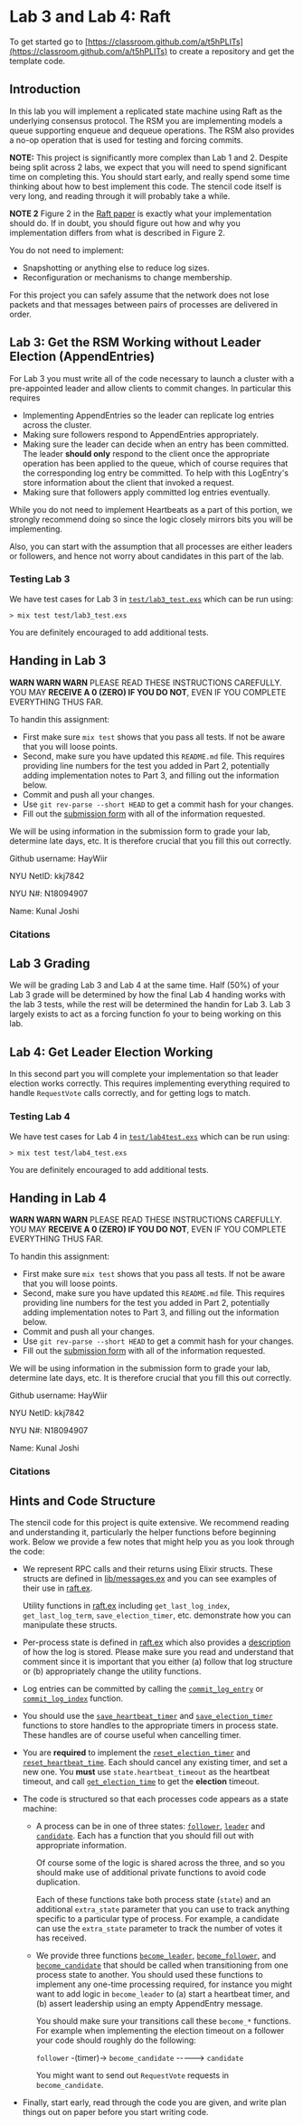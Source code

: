 # Lab 3 and Lab 4: Raft
To get started go to [https://classroom.github.com/a/t5hPLITs](https://classroom.github.com/a/t5hPLITs)
to create a repository and get the template code.

## Introduction
In this lab you will implement a replicated state machine using Raft as the
underlying consensus protocol. The RSM you are implementing models a queue
supporting enqueue and dequeue operations. The RSM also provides a no-op
operation that is used for testing and forcing commits.

**NOTE:** This project is significantly more complex than Lab 1 and 2. Despite
being split across 2 labs, we expect that you will need to spend significant time
on completing this. You should start early, and really spend some time thinking
about how to best implement this code. The stencil code itself is very long, and
reading through it will probably take a while.

**NOTE 2** Figure 2 in the [Raft paper](https://cs.nyu.edu/~apanda/classes/fa20/papers/ongaro14in.pdf)
is exactly what your implementation should do. If in doubt, you should figure out
how and why you implementation differs from what is described in Figure 2.

You do not need to implement:
* Snapshotting or anything else to reduce log sizes.
* Reconfiguration or mechanisms to change membership.

For this project you can safely assume that the network does not lose packets and
that messages between pairs of processes are delivered in order.

## Lab 3: Get the RSM Working without Leader Election (AppendEntries)

For Lab 3 you must write all of the code necessary to launch a cluster with
a pre-appointed leader and allow clients to commit changes. In particular this
requires

* Implementing AppendEntries so the leader can replicate log entries across the
  cluster.
* Making sure followers respond to AppendEntries appropriately.
* Making sure the leader can decide when an entry has been committed. The leader
  **should only** respond to the client once the appropriate operation has been
  applied to the queue, which of course requires that the corresponding log entry
  be committed. To help with this LogEntry's store information about the client
  that invoked a request.
* Making sure that followers apply committed log entries eventually.

While you do not need to implement Heartbeats as a part of this portion, we strongly
recommend doing so since the logic closely mirrors bits you will be implementing.

Also, you can start with the assumption that all processes are either leaders or
followers, and hence not worry about candidates in this part of the lab.

### Testing Lab 3
We have test cases for Lab 3 in [`test/lab3_test.exs`](https://github.com/nyu-distributed-systems/fa20-lab3-code/blob/master/apps/lab3/test/lab3_test.exs)
which can be run using:

```
> mix test test/lab3_test.exs
```

You are definitely encouraged to add additional tests.

## Handing in Lab 3

**WARN WARN WARN** PLEASE READ THESE INSTRUCTIONS CAREFULLY. YOU MAY **RECEIVE
A 0 (ZERO) IF YOU DO NOT**, EVEN IF YOU COMPLETE EVERYTHING THUS FAR.


To handin this assignment:

* First make sure `mix test` shows that you pass all tests. If not be aware
  that you will loose points.
* Second, make sure you have updated this `README.md` file. This requires
  providing line numbers for the test you added in Part 2, potentially adding
  implementation notes to Part 3, and filling out the information below.
* Commit and push all your changes.
* Use `git rev-parse --short HEAD` to get a commit hash for your changes.
* Fill out the [submission form](https://forms.gle/NCQRZVUn16Vt4mqf9) with
  all of the information requested.

We will be using information in the submission form to grade your lab, determine
late days, etc. It is therefore crucial that you fill this out correctly.

Github username: HayWiir

NYU NetID: kkj7842

NYU N#: N18094907

Name: Kunal Joshi

### Citations

## Lab 3 Grading
We will be grading Lab 3 and Lab 4 at the same time. Half (50%) of your Lab 3
grade will be determined by how the final Lab 4 handing works with the lab 3
tests, while the rest will be determined the handin for Lab 3. Lab 3 largely
exists to act as a forcing function fo your to being working on this lab.

## Lab 4: Get Leader Election Working
In this second part you will complete your implementation so that leader election
works correctly. This requires implementing everything required to handle 
`RequestVote` calls correctly, and for getting logs to match.


### Testing Lab 4
We have test cases for Lab 4 in [`test/lab4test.exs`](https://github.com/nyu-distributed-systems/fa20-lab3-code/blob/master/apps/lab3/test/lab4_test.exs)
which can be run using:

```
> mix test test/lab4_test.exs
```

You are definitely encouraged to add additional tests.

## Handing in Lab 4

**WARN WARN WARN** PLEASE READ THESE INSTRUCTIONS CAREFULLY. YOU MAY **RECEIVE
A 0 (ZERO) IF YOU DO NOT**, EVEN IF YOU COMPLETE EVERYTHING THUS FAR.


To handin this assignment:

* First make sure `mix test` shows that you pass all tests. If not be aware
  that you will loose points.
* Second, make sure you have updated this `README.md` file. This requires
  providing line numbers for the test you added in Part 2, potentially adding
  implementation notes to Part 3, and filling out the information below.
* Commit and push all your changes.
* Use `git rev-parse --short HEAD` to get a commit hash for your changes.
* Fill out the [submission form](https://forms.gle/3dGQTKPeJwLKWgib8) with
  all of the information requested.

We will be using information in the submission form to grade your lab, determine
late days, etc. It is therefore crucial that you fill this out correctly.

Github username: HayWiir

NYU NetID: kkj7842

NYU N#: N18094907

Name: Kunal Joshi

### Citations

## Hints and Code Structure

The stencil code for this project is quite extensive. We recommend reading and
understanding it, particularly the helper functions before beginning work. 
Below we provide a few notes that might help you as you look through the code:

* We represent RPC calls and their returns using Elixir structs. These structs
  are defined in [lib/messages.ex](https://github.com/nyu-distributed-systems/fa20-lab3-code/blob/master/apps/lab3/lib/messages.ex)
  and you can see examples of their use in [raft.ex](https://github.com/nyu-distributed-systems/fa20-lab3-code/blob/master/apps/lab3/lib/raft.ex#L596).
  
  Utility functions in [raft.ex](https://github.com/nyu-distributed-systems/fa20-lab3-code/blob/master/apps/lab3/lib/raft.ex)
  including `get_last_log_index`, `get_last_log_term`, `save_election_timer`, etc.
  demonstrate how you can manipulate these structs.

* Per-process state is defined in [raft.ex](https://github.com/nyu-distributed-systems/fa20-lab3-code/blob/master/apps/lab3/lib/raft.ex#L22)
  which also provides a [description](https://github.com/nyu-distributed-systems/fa20-lab3-code/blob/master/apps/lab3/lib/raft.ex#L37)
  of how the log is stored. Please make sure you read and understand that comment
  since it is important that you either (a) follow that log structure or (b)
  appropriately change the utility functions.
  
* Log entries can be committed by calling the [`commit_log_entry`](https://github.com/nyu-distributed-systems/fa20-lab3-code/blob/master/apps/lab3/lib/raft.ex#L128)
  or [`commit_log_index`](https://github.com/nyu-distributed-systems/fa20-lab3-code/blob/master/apps/lab3/lib/raft.ex#L157)
  function.

* You should use the [`save_heartbeat_timer`](https://github.com/nyu-distributed-systems/fa20-lab3-code/blob/master/apps/lab3/lib/raft.ex#L331)
  and [`save_election_timer`](https://github.com/nyu-distributed-systems/fa20-lab3-code/blob/master/apps/lab3/lib/raft.ex#L331) functions
  to store handles to the appropriate timers in process state. These handles are
  of course useful when cancelling timer.
  
* You are **required** to implement the [`reset_election_timer`](https://github.com/nyu-distributed-systems/fa20-lab3-code/blob/master/apps/lab3/lib/raft.ex#L331)
 and [`reset_heartbeat_time`](https://github.com/nyu-distributed-systems/fa20-lab3-code/blob/master/apps/lab3/lib/raft.ex#L331).
 Each should cancel any existing timer, and set a new one. You **must** use 
 `state.heartbeat_timeout` as the heartbeat timeout, and call 
 [`get_election_time`](https://github.com/nyu-distributed-systems/fa20-lab3-code/blob/master/apps/lab3/lib/raft.ex#L316)
 to get the **election** timeout.
 
* The code is structured so that each processes code appears as a state machine:
  * A process can be in one of three states: [`follower`](https://github.com/nyu-distributed-systems/fa20-lab3-code/blob/master/apps/lab3/lib/raft.ex#L394),
    [`leader`](https://github.com/nyu-distributed-systems/fa20-lab3-code/blob/master/apps/lab3/lib/raft.ex#L525) and
    [`candidate`](https://github.com/nyu-distributed-systems/fa20-lab3-code/blob/master/apps/lab3/lib/raft.ex#L686).
    Each has a function that you should fill out with appropriate information.
    
    Of course some of the logic is shared across the three, and so you should make
    use of additional private functions to avoid code duplication.
    
    Each of these functions take both process state (`state`) and an additional 
    `extra_state` parameter that you can use to track anything specific to a particular
    type of process. For example, a candidate can use the `extra_state` parameter to
    track the number of votes it has received.
    
  * We provide three functions [`become_leader`](https://github.com/nyu-distributed-systems/fa20-lab3-code/blob/master/apps/lab3/lib/raft.ex#L509),
    [`become_follower`](https://github.com/nyu-distributed-systems/fa20-lab3-code/blob/master/apps/lab3/lib/raft.ex#L378),
    and [`become_candidate`](https://github.com/nyu-distributed-systems/fa20-lab3-code/blob/master/apps/lab3/lib/raft.ex#L670)
    that should be called when transitioning from one process state to another. You
    should used these functions to implement any one-time processing required,
    for instance you might want to add logic in `become_leader` to (a) start a
    heartbeat timer, and (b) assert leadership using an empty AppendEntry message.
    
    You should make sure your transitions call these `become_*` functions. For
    example when implementing the election timeout on a follower your code should
    roughly do the following:
    
    `follower` -(timer)-> `become_candidate` -----> `candidate`
    
    You might want to send out `RequestVote` requests in `become_candidate`.

* Finally, start early, read through the code you are given, and write plan things
  out on paper before you start writing code.
